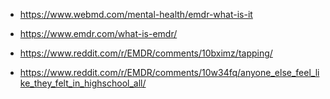 - https://www.webmd.com/mental-health/emdr-what-is-it
- https://www.emdr.com/what-is-emdr/
- https://www.reddit.com/r/EMDR/comments/10bximz/tapping/

- https://www.reddit.com/r/EMDR/comments/10w34fq/anyone_else_feel_like_they_felt_in_highschool_all/